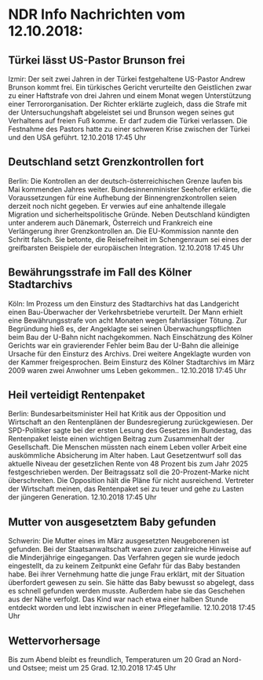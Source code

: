 # NDR Info Nachrichten vom 12.10.2018:


## Türkei lässt US-Pastor Brunson frei
Izmir: Der seit zwei Jahren in der Türkei festgehaltene US-Pastor Andrew Brunson kommt frei. Ein türkisches Gericht verurteilte den Geistlichen zwar zu einer Haftstrafe von drei Jahren und einem Monat wegen Unterstützung einer Terrororganisation. Der Richter erklärte zugleich, dass die Strafe mit der Untersuchungshaft abgeleistet sei und Brunson wegen seines gut Verhaltens auf freien Fuß komme. Er darf zudem die Türkei verlassen. Die Festnahme des Pastors hatte zu einer schweren Krise zwischen der Türkei und den USA geführt. 12.10.2018 17:45 Uhr 

## Deutschland setzt Grenzkontrollen fort
Berlin: Die Kontrollen an der deutsch-österreichischen Grenze laufen bis Mai kommenden Jahres weiter. Bundesinnenminister Seehofer erklärte, die Voraussetzungen für eine Aufhebung der Binnengrenzkontrollen seien derzeit noch nicht gegeben. Er verwies auf eine anhaltende illegale Migration und sicherheitspolitische Gründe. Neben Deutschland kündigten unter anderem auch Dänemark, Österreich und Frankreich eine Verlängerung ihrer Grenzkontrollen an. Die EU-Kommission nannte den Schritt falsch. Sie betonte, die Reisefreiheit im Schengenraum sei eines der greifbarsten Beispiele der europäischen Integration. 12.10.2018 17:45 Uhr 

## Bewährungsstrafe im Fall des Kölner Stadtarchivs
Köln: Im Prozess um den Einsturz des Stadtarchivs hat das Landgericht einen Bau-Überwacher der Verkehrsbetriebe verurteilt. Der Mann erhielt eine Bewährungsstrafe von acht Monaten wegen fahrlässiger Tötung. Zur Begründung hieß es, der Angeklagte sei seinen Überwachungspflichten beim Bau der U-Bahn nicht nachgekommen. Nach Einschätzung des Kölner Gerichts war ein gravierender Fehler beim Bau der U-Bahn die alleinige Ursache für den Einsturz des Archivs. Drei weitere Angeklagte wurden von der Kammer freigesprochen. Beim Einsturz des Kölner Stadtarchivs im März 2009 waren zwei Anwohner ums Leben gekommen.. 12.10.2018 17:45 Uhr 

## Heil verteidigt Rentenpaket
Berlin: Bundesarbeitsminister Heil hat Kritik aus der Opposition und Wirtschaft an den Rentenplänen der Bundesregierung zurückgewiesen. Der SPD-Politiker sagte bei der ersten Lesung des Gesetzes im Bundestag, das Rentenpaket leiste einen wichtigen Beitrag zum Zusammenhalt der Gesellschaft. Die Menschen müssten nach einem Leben voller Arbeit eine auskömmliche Absicherung im Alter haben. Laut Gesetzentwurf soll das aktuelle Niveau der gesetzlichen Rente von 48 Prozent bis zum Jahr 2025 festgeschrieben werden. Der Beitragssatz soll die 20-Prozent-Marke nicht überschreiten. Die Opposition hält die Pläne für nicht ausreichend. Vertreter der Wirtschaft meinen, das Rentenpaket sei zu teuer und gehe zu Lasten der jüngeren Generation. 12.10.2018 17:45 Uhr 

## Mutter von ausgesetztem Baby gefunden
Schwerin: Die Mutter eines im März ausgesetzten Neugeborenen ist gefunden. Bei der Staatsanwaltschaft waren zuvor zahlreiche Hinweise auf die Minderjährige eingegangen. Das Verfahren gegen sie wurde jedoch eingestellt, da zu keinem Zeitpunkt eine Gefahr für das Baby bestanden habe. Bei ihrer Vernehmung hatte die junge Frau erklärt, mit der Situation überfordert gewesen zu sein. Sie hätte das Baby bewusst so abgelegt, dass es schnell gefunden werden musste. Außerdem habe sie das Geschehen aus der Nähe verfolgt. Das Kind war nach etwa einer halben Stunde entdeckt worden und lebt inzwischen in einer Pflegefamilie. 12.10.2018 17:45 Uhr 

## Wettervorhersage
Bis zum Abend bleibt es freundlich, Temperaturen um 20 Grad an Nord- und Ostsee; meist um 25 Grad. 12.10.2018 17:45 Uhr 
